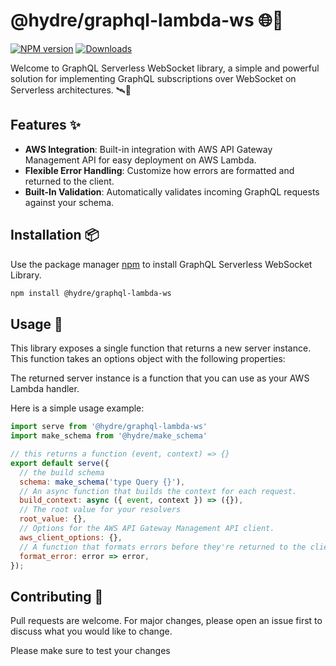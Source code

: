 # @hydre/graphql-lambda-ws 🌐🚀

[![NPM version](https://img.shields.io/npm/v/hydre/graphql-lambda-ws.svg?style=flat-square)](https://www.npmjs.com/package/graphql_serverless_websocket)
[![Downloads](https://img.shields.io/npm/dm/@hydre/graphql-lambda-ws.svg?style=flat-square)](https://www.npmjs.com/package/graphql_serverless_websocket)

Welcome to GraphQL Serverless WebSocket library, a simple and powerful solution for implementing GraphQL subscriptions over WebSocket on Serverless architectures. 🛰️🌟

## Features ✨

- **AWS Integration**: Built-in integration with AWS API Gateway Management API for easy deployment on AWS Lambda.
- **Flexible Error Handling**: Customize how errors are formatted and returned to the client.
- **Built-In Validation**: Automatically validates incoming GraphQL requests against your schema.

## Installation 📦

Use the package manager [npm](https://www.npmjs.com/) to install GraphQL Serverless WebSocket Library.

```bash
npm install @hydre/graphql-lambda-ws
```

## Usage 🚀

This library exposes a single function that returns a new server instance. This function takes an options object with the following properties:

The returned server instance is a function that you can use as your AWS Lambda handler.

Here is a simple usage example:

```javascript
import serve from '@hydre/graphql-lambda-ws'
import make_schema from '@hydre/make_schema'

// this returns a function (event, context) => {}
export default serve({
  // the build schema
  schema: make_schema('type Query {}'),
  // An async function that builds the context for each request.
  build_context: async ({ event, context }) => ({}),
  // The root value for your resolvers
  root_value: {},
  // Options for the AWS API Gateway Management API client.
  aws_client_options: {},
  // A function that formats errors before they're returned to the client.
  format_error: error => error,
});
```

## Contributing 🤝

Pull requests are welcome. For major changes, please open an issue first to discuss what you would like to change.

Please make sure to test your changes
